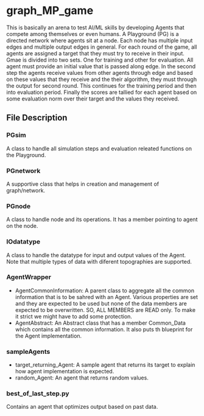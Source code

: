 # graph_MP_game

This is basically an arena to test AI/ML skills by developing Agents that compete among themselves or even humans. A Playground (PG) is a directed network where agents sit at a node. Each node has multiple input edges and multiple output edges in general. For each round of the game, all agents are assigned a target that they must try to receive in their input.
Gmae is divided into two sets. One for training and other for evaluation. All agent must provide an initial value that is passed along edge. In the second step the agents receive values from other agents through edge and based on these values that they receive and the their algorithm, they must through the output for second round.
This continues for the training period and then into evaluation period. Finally the scores are tallied for each agent based on some evaluation norm over their target and the values they received.

## File Description

### PGsim
A class to handle all simulation steps and evaluation releated functions on the Playground.
### PGnetwork
A supportive class that helps in creation and management of graph/network.

### PGnode 
A class to handle node and its operations. It has a member pointing to agent on the node.
### IOdatatype
A class to handle the datatype for input and output values of the Agent. Note that multiple types of data with diferent topographies are supported.

### AgentWrapper
- AgentCommonInformation:
A parent class to aggregate all the common information that is to be sahred with an Agent. Various properties are set and they are expected to be used but none of the data members are expected to be overwritten. SO, ALL MEMBERS are READ only. To make it strict we might have to add some protection.
- AgentAbstract:
An Abstract class that has a member Common_Data which contains all the common information. It also puts th blueprint for the Agent implementation.

### sampleAgents
- target_returning_Agent:
A sample agent that returns its target to explain how agent implementation is expected.
- random_Agent:
An agent that returns random values.

### best_of_last_step.py
Contains an agent that optimizes output based on past data.
